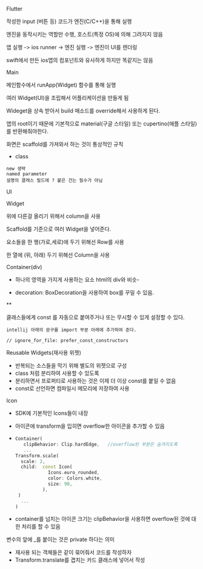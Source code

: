Flutter

작성한 input (버튼 등) 코드가 엔진(C/C++)을 통해 실행

엔진을 동작시키는 역할만 수행, 호스트(특정 OS)에 의해 그려지지 않음

앱 실행 -> ios runner -> 엔진 실행 -> 엔진이 UI를 렌더링

swift에서 만든 ios앱의 컴포넌트와 유사하게 하지만 똑같지는 않음



Main

메인함수에서 runApp(Widget) 함수를 통해 실행

여러 Widget(UI)을 조립해서 어플리케이션을 만들게 됨

Wideget을 상속 받아서 build 매소드를 override해서 사용하게 된다.

앱의 root이기 때문에 기본적으로 material(구글 스타일) 또는 cupertino(애플 스타일) 를 반환해줘야한다.

화면은 scaffold를 가져와서 하는 것이 통상적인 규칙

- class

```
new 생략
named parameter
설명의 클래스 필드에 ? 붙은 건는 필수가 아님
```





UI

Widget

위에 다른걸 올리기 위해서 column을 사용  

Scaffold를 기준으로 여러 Widget을 넣어준다.



요소들을 한 행(가로,세로)에 두기 위해선 Row를 사용

한 열에 (위, 아래) 두기 위해선 Column을 사용



Container(div) 

- 하나의 영역을 가지게 사용하는 요소 html의 div와 비슷- 


- decoration: BoxDecoration을 사용하여 box를 꾸밀 수 있음.



**

클래스들에게 const 를  자동으로 붙여주거나 또는 무시할 수 있게 설정할 수 있다.

```
intellij 아래의 문구를 import 부분 아래에 추가하여 준다.

// ignore_for_file: prefer_const_constructors
```





Reusable Widgets(재사용 위젯)

- 반복되는 소스들을 막기 위해 별도의 위젯으로 구성
- class 처럼 분리하여 사용할 수 있도록
- 분리하면서 프로퍼티로 사용하는 것은 이제 더 이상 const를 붙일 수 없음
- const로 선언하면 컴파일시 메모리에 저장하여 사용





Icon

- SDK에 기본적인 Icons들이 내장

- 아이콘에 transform을 입히면 overflow한 아이콘을 추가할 수 있음

- ```dart
  Container(
     clipBehavior: Clip.hardEdge,	//overflow된 부분은 숨겨지도록
     ...
  Transform.scale(
    scale: 2,
    child:  const Icon(
              Icons.euro_rounded,
              color: Colors.white,
              size: 98,
    		),
   )
    ...
  )
  ```

- container를 넘치는 아이콘 크기는 clipBehavior을 사용하면 overflow된 것에 대한 처리를 할 수 있음


변수의 앞에 _를 붙이는 것은 private 하다는 의미

- 재사용 되는 객체들은 같이 묶어줘서 코드를 작성하자
- Transform.translate를 겹치는 카드 클래스에 넣어서 작성
